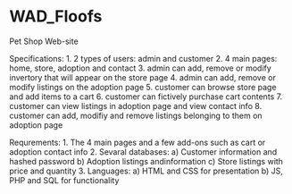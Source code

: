 # WAD_Floofs
Pet Shop Web-site

Specifications:
    1. 2 types of users: admin and customer
    2. 4 main pages: home, store, adoption and contact
    3. admin can add, remove or modify invertory that will appear on the store page
    4. admin can add, remove or modify listings on the adoption page
    5. customer can browse store page and add items to a cart
    6. customer can fictively purchase cart contents
    7. customer can view listings in adoption page and view contact info
    8. customer can add, modifiy and remove listings belonging to them on adoption page

Requrements:
    1. The 4 main pages and a few add-ons such as cart or adoption contact info
    2. Sevaral databases:
        a) Customer information and hashed password
        b) Adoption listings andinformation
        c) Store listings with price and quantity
    3. Languages:
        a) HTML and CSS for presentation
        b) JS, PHP and SQL for functionality

